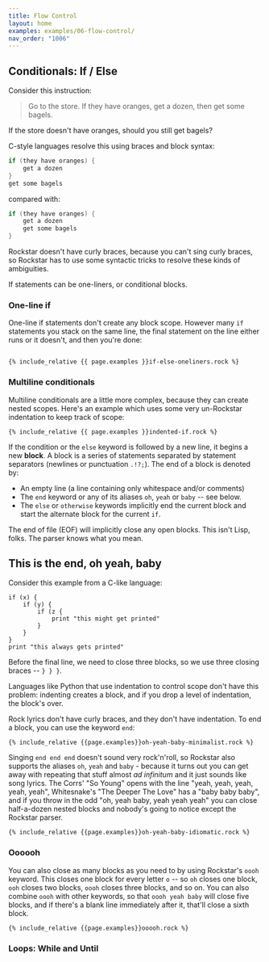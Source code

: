 ```yaml
---
title: Flow Control
layout: home
examples: examples/06-flow-control/
nav_order: "1006"
---
```

## Conditionals: If / Else

Consider this instruction:

> Go to the store. If they have oranges, get a dozen, then get some bagels.

If the store doesn't have oranges, should you still get bagels?

C-style languages resolve this using braces and block syntax:

```c
if (they have oranges) {
	get a dozen
}
get some bagels
```
compared with:
```c
if (they have oranges) {
	get a dozen
	get some bagels
}
```

Rockstar doesn't have curly braces, because you can't sing curly braces, so Rockstar has to use some syntactic tricks to resolve these kinds of ambiguities.

If statements can be one-liners, or conditional blocks.
### One-line if

One-line if statements don't create any block scope. However many `if` statements you stack on the same line, the final statement on the line either runs or it doesn't, and then you're done:

```rockstar

{% include_relative {{ page.examples }}if-else-oneliners.rock %}
```

### Multiline conditionals

Multiline conditionals are a little more complex, because they can create nested scopes. Here's an example which uses some very un-Rockstar indentation to keep track of scope:

```rockstar
{% include_relative {{ page.examples }}indented-if.rock %}
```

If the condition or the `else` keyword is followed by a new line, it begins a new **block**. A block is a series of statements separated by statement separators (newlines or punctuation `.!?;`). The end of a block is denoted by:

* An empty line (a line containing only whitespace and/or comments)
* The `end` keyword or any of its aliases `oh`, `yeah` or `baby` -- see below.
* The `else` or `otherwise` keywords implicitly end the current block and start the alternate block for the current `if`. 

The end of file (EOF) will implicitly close any open blocks. This isn't Lisp, folks. The parser knows what you mean. 
## This is the end, oh yeah, baby

Consider this example from a C-like language:
```
if (x) {
	if (y) {
		if (z {
			print "this might get printed"
		}
	}
}
print "this always gets printed"
```

Before the final line, we need to close three blocks, so we use three closing braces -- `} } }`.

Languages like Python that use indentation to control scope don't have this problem: indenting creates a block, and if you drop a level of indentation, the block's over.

Rock lyrics don't have curly braces, and they don't have indentation. To end a block, you can use the keyword `end`:

```rockstar
{% include_relative {{page.examples}}oh-yeah-baby-minimalist.rock %}
```

Singing `end end end` doesn't sound very rock'n'roll, so Rockstar also supports the aliases `oh`, `yeah` and `baby` - because it turns out you can get away with repeating that stuff almost *ad infinitum* and it just sounds like song lyrics. The Corrs' "So Young" opens with the line "yeah, yeah, yeah, yeah, yeah", Whitesnake's "The Deeper The Love" has a "baby baby baby", and if you throw in the odd "oh, yeah baby, yeah yeah yeah" you can close half-a-dozen nested blocks and nobody's going to notice except the Rockstar parser.

```rockstar
{% include_relative {{page.examples}}oh-yeah-baby-idiomatic.rock %}
```
### Oooooh

You can also close as many blocks as you need to by using Rockstar's `oooh` keyword. This closes one block for every letter `o` -- so `oh` closes one block, `ooh` closes two blocks, `oooh` closes three blocks, and so on. You can also combine `oooh` with other keywords, so that `oooh yeah baby` will close five blocks, and if there's a blank line immediately after it, that'll close a sixth block.

```rockstar
{% include_relative {{page.examples}}ooooh.rock %}
```

### Loops: While and Until



 










